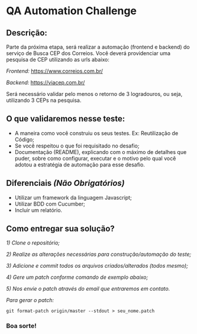 # QA Automation Challenge

## Descrição:

Parte da próxima etapa, será realizar a automação (frontend e backend) do serviço de Busca CEP dos Correios.
Você deverá providenciar uma pesquisa de CEP utilizando as urls abaixo:

*Frontend:* https://www.correios.com.br/

*Backend:* https://viacep.com.br/

Será necessário validar pelo menos o retorno de 3 logradouros, ou seja, utilizando 3 CEPs na pesquisa.

## O que validaremos nesse teste:
- A maneira como você construiu os seus testes. Ex: Reutilização de Código;
- Se você respeitou o que foi requisitado no desafio;
- Documentação (README), explicando com o máximo de detalhes que puder, sobre como configurar, executar e o motivo pelo qual você adotou a estratégia de automação para esse desafio.

## Diferenciais *(Não Obrigatórios)*
- Utilizar um framework da linguagem Javascript;
- Utilizar BDD com Cucumber;
- Incluir um relatório.


## Como entregar sua solução?
*1) Clone o repositório;*

*2) Realize as alterações necessárias para construção/automação do teste;*

*3) Adicione e commit todos os arquivos criados/alterados (todos mesmo);*

*4) Gere um patch conforme comando de exemplo abaixo;*

*5) Nos envie o patch através do email que entraremos em contato.*

*Para gerar o patch:*
```
git format-patch origin/master --stdout > seu_nome.patch
```

### Boa sorte!
